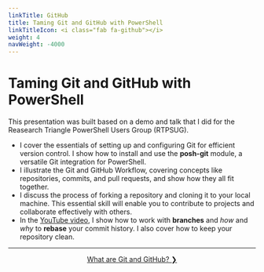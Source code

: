 ```yaml
---
linkTitle: GitHub
title: Taming Git and GitHub with PowerShell
linkTitleIcon: <i class="fab fa-github"></i>
weight: 4
navWeight: -4000
---
```

# Taming Git and GitHub with PowerShell
<!-- markdownlint-disable MD041 -->

This presentation was built based on a demo and talk that I did for the Reasearch Triangle
PowerShell Users Group (RTPSUG).

- I cover the essentials of setting up and configuring Git for efficient version control. I show how
  to install and use the **posh-git** module, a versatile Git integration for PowerShell.
- I illustrate the Git and GitHub Workflow, covering concepts like repositories, commits, and pull
  requests, and show how they all fit together.
- I discuss the process of forking a repository and cloning it to your local machine. This essential
  skill will enable you to contribute to projects and collaborate effectively with others.
- In the [YouTube video][01], I show how to work with **branches** and _how_ and _why_ to **rebase**
  your commit history. I also cover how to keep your repository clean.

---
<div style="text-align:center;" >
<a href='./slide2'>What are Git and GitHub? ❯</a>
</div>

<!-- link references -->
[01]: https://www.youtube.com/watch?v=5TPR66fFrsQ
[02]: ./slide2
